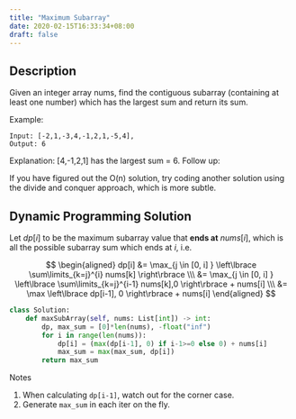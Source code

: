 ```yaml
---
title: "Maximum Subarray"
date: 2020-02-15T16:33:34+08:00
draft: false
---
```


<!--more-->

## Description

Given an integer array nums, find the contiguous subarray (containing at least one number) which has the largest sum and return its sum.

Example:
```
Input: [-2,1,-3,4,-1,2,1,-5,4],
Output: 6
```
Explanation: [4,-1,2,1] has the largest sum = 6.
Follow up:

If you have figured out the O(n) solution, try coding another solution using the divide and conquer approach, which is more subtle.

## Dynamic Programming Solution

Let $dp[i]$ to be the maximum subarray value that **ends at** $nums[i]$, which is all the possible subarray sum which ends at $i$, i.e.

$$ \begin{aligned} dp[i] &= \max_{j \in [0, i] } \left\lbrace \sum\limits_{k=j}^{i} nums[k] \right\rbrace \\\ &= \max_{j \in [0, i] } \left\lbrace \sum\limits_{k=j}^{i-1} nums[k],0 \right\rbrace + nums[i] \\\ &= \max \left\lbrace dp[i-1], 0 \right\rbrace + nums[i] \end{aligned} $$

```python
class Solution:
    def maxSubArray(self, nums: List[int]) -> int:
        dp, max_sum = [0]*len(nums), -float("inf")
        for i in range(len(nums)):
            dp[i] = (max(dp[i-1], 0) if i-1>=0 else 0) + nums[i]
            max_sum = max(max_sum, dp[i])
        return max_sum
```

Notes
1. When calculating `dp[i-1]`, watch out for the corner case.
2. Generate `max_sum` in each iter on the fly.
